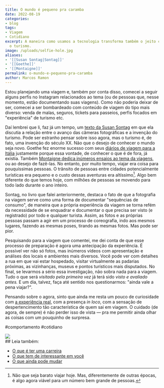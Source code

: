 ```yaml
---
title: O mundo é pequeno pra caramba
date: 2022-08-19
categories:
- blog
tags:
- Viagem
- Cotidiano
excerpt: A maneira como usamos a tecnologia transforma também o jeito como encaramos
  o turismo.
image: /uploads/selfie-hole.jpg
aliases:
- '[[Susan Sontag|Sontag]]'
- '[[Goethe]]'
- '[[Montaigne]]'
permalink: o-mundo-e-pequeno-pra-caramba
author: Marcos Ramon
---
```

Estou planejando uma viagem e, também por conta disso, comecei a seguir alguns perfis no Instagram relacionados ao tema (ou de pessoas que, nesse momento, estão documentando suas viagens). Como não poderia deixar de ser, comecei a ser bombardeado com conteúdo de viagem do tipo mais diverso: venda de malas,  seguros, tickets para passeios, perfis focados em "experiência" de turismo etc.

Daí lembrei que li, faz já um tempo, um [texto da Susan Sontag](https://amzn.to/4bB8llB) em que ela discutia a relação entre o avanço das câmeras fotográficas e a invenção do turismo. Pode ser estranho pensar sobre isso agora, mas o turismo é, de fato, uma invenção do século XX. Não que o desejo de conhecer o mundo seja novo. Goethe fez enorme sucesso com seus [diários de viagem para a Itália](https://amzn.to/3c45J74) justamente porque essa vontade, de conhecer o que é de fora, já existia. Também [Montaigne dedica inúmeros ensaios ao tema da viagens](https://amzn.to/3Aqeim2), ou ao desejo de fazê-las. No entanto, por muito tempo, viajar era coisa para pouquíssimas pessoas. O trânsito de pessoas entre cidades potencialmente turísticas era pequeno e o custo dessas aventuras era altíssimo[^1]. Algo bem diferente do que temos hoje, com milhões de pessoas se movendo para todo lado durante o ano inteiro.

Sontag, no livro que falei anteriormente, destaca o fato de que a fotografia na viagem serve como uma forma de documentar "sequências de consumo", de maneira que a própria experiência da viagem se torna refém da necessidade de se enquadrar e documentar o que precisa ser visto (e registrado) por todo e qualquer turista. Assim, as fotos e as próprias pessoas passam a agir em um processo de coreografia, indo aos mesmos lugares, fazendo as mesmas poses, tirando as mesmas fotos. Mas pode ser pior.

Pesquisando para a viagem que comentei, me dei conta de que esse processo de preparação é agora uma antecipação da experiência. É possível ver não só fotos, mas inúmeros vídeos com apresentação e análises dos locais e ambientes mais diversos. Você pode ver com detalhes a rua em que vai estar hospedado, visitar virtualmente as padarias próximas, as vizinhanças, museus e pontos turísticos mais disputados. No final, se levarmos a sério essa investigação, não sobra nada para a viagem. Tudo o que será _visitado pela primeira vez_ já terá sido _visto e avaliado antes._ E um dia, talvez, faça até sentido nos questionarmos: "ainda vale a pena viajar?".

Pensando sobre o agora, sinto que ainda me resta um pouco de curiosidade com [a experiência real](https://marcosramon.net/uma-cidade), com a presença _in loco_, com a sensação de despertencimento tão característica de quem sai em viagem. O cuidado (de agora, de sempre) é não perder isso de vista — pra me permitir ainda olhar as coisas com um pouquinho de surpresa.

#comportamento #cotidiano

<img src="/assets/img/Pasted image 20250226095219.png">

[^1]: Não que seja barato viajar hoje. Mas, diferentemente de outras épocas, é algo agora viável para um número bem grande de pessoas.

<div class="leia-tambem" markdown="1">
## Leia também:

- <a href="/o-que-e-ter-uma-carreira">O que é ter uma carreira</a>
- <a href="/o-que-tem-de-interessante-em-voce">O que tem de interessante em você</a>
- <a href="/o-que-ainda-pode-mudar">O que ainda pode mudar</a>
</div>

